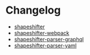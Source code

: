 # Changelog

- [shapeshifter](./packages/core/CHANGELOG.md)
- [shapeshifter-webpack](./packages/webpack/CHANGELOG.md)
- [shapeshifter-parser-graphql](./packages/parser-graphql/CHANGELOG.md)
- [shapeshifter-parser-yaml](./packages/parser-yaml/CHANGELOG.md)
